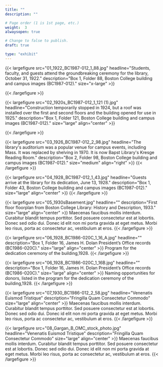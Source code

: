 ```yaml
---
title: ""
description: ""

# Page order (1 is 1st page, etc.)
weight:  3
alwaysopen: true

# Change to false to publish.
draft: true

type: "exhibit"
---
```


{{< largefigure src="01_1922_BC1987-012_1_88.jpg"
                headline="Students, faculty, and guests attend the groundbreaking ceremony for the library, October 31, 1922."
                description="Box 1, Folder 88, Boston College building and campus images (BC1987-012)."
                size="x-large" >}}

{{< /largefigure >}}

{{< largefigure src="02_1920s_BC1987-012_1_121 (1).jpg"
                headline="Construction temporarily stopped in 1924, but a roof was installed over the first and second floors and the building opened for use in 1925."
                description="Box 1, Folder 121, Boston College building and campus images (BC1987-012)." 
                size="large" align="center" >}}

{{< /largefigure >}}

{{< largefigure src="03_1926_BC1987-012_2_98.jpg"
                headline="The library's auditorium was a popular venue for campus events, including Mass. It was replaced by shelving in 1970. It is now Bapst Library's Kresge Reading Room."
                description="Box 2, Folder 98, Boston College building and campus images (BC1987-012)."
				size="medium"
                align="right" >}}
{{< /largefigure >}}

{{< largefigure src="04_1928_BC1987-012_1_43.jpg"
                headline="Guests arrive at the library for its dedication, June 13, 1928."
                description="Box 1, Folder 43, Boston College building and campus images (BC1987-012)." 
                size="large" align="center" >}}
{{< /largefigure >}}

{{< largefigure src="05_1930sBasement.jpg"
                headline=""
                description="First floor floorplan from Boston College Library: History and Description, 1933." 
                size="large" align="center" >}}
Maecenas faucibus mollis interdum. Curabitur blandit tempus porttitor. Sed posuere consectetur est at lobortis. Donec sed odio dui. Donec id elit non mi porta gravida at eget metus. Morbi leo risus, porta ac consectetur ac, vestibulum at eros.
{{< /largefigure >}}

{{< largefigure src="06_1928_BC1986-020C_1_16_A.jpg"
                headline=""
                description="Box 1, Folder 16, James H. Dolan President’s Office records (BC1986-020C)." 
                size="large" align="center" >}}
Program for the dedication ceremony of the building,1928.
{{< /largefigure >}}

{{< largefigure src="06_1928_BC1986-020C_1_16B.jpg"
                headline=""
                description="Box 1, Folder 16, James H. Dolan President’s Office records (BC1986-020C)." 
                size="large" align="center" >}}
Naming opportunities for donors, listed in the program for the dedication ceremony of the building,1928.
{{< /largefigure >}}

{{< largefigure src="07_1930_BC1986-012_2_58.jpg"
                headline="Venenatis Euismod Tristique"
                description="Fringilla Quam Consectetur Commodo" 
                size="large" align="center" >}}
Maecenas faucibus mollis interdum. Curabitur blandit tempus porttitor. Sed posuere consectetur est at lobortis. Donec sed odio dui. Donec id elit non mi porta gravida at eget metus. Morbi leo risus, porta ac consectetur ac, vestibulum at eros.
{{< /largefigure >}}

{{< largefigure src="08_Gargan_B_OMC_stock_photo.jpg"
                headline="Venenatis Euismod Tristique"
                description="Fringilla Quam Consectetur Commodo" 
                size="large" align="center" >}}
Maecenas faucibus mollis interdum. Curabitur blandit tempus porttitor. Sed posuere consectetur est at lobortis. Donec sed odio dui. Donec id elit non mi porta gravida at eget metus. Morbi leo risus, porta ac consectetur ac, vestibulum at eros.
{{< /largefigure >}}

